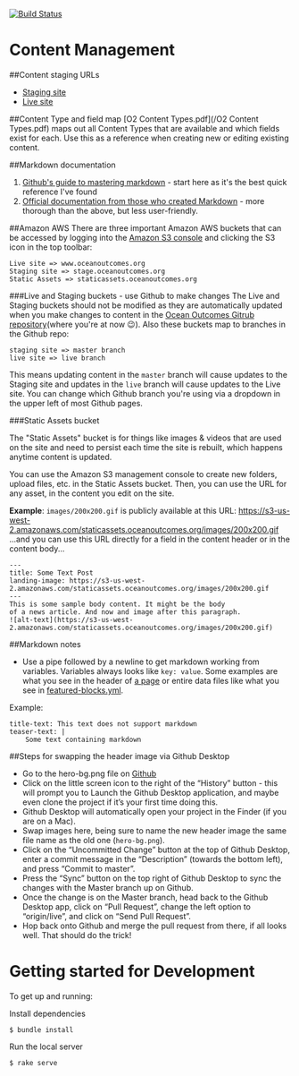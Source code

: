 [![Build Status](https://travis-ci.org/thinkshout/ocean-outcomes.svg)](https://travis-ci.org/thinkshout/ocean-outcomes)

# Content Management
##Content staging URLs
* [Staging site](http://stage.oceanoutcomes.org.s3-website-us-east-1.amazonaws.com/)
* [Live site](http://www.oceanoutcomes.org.s3-website-us-east-1.amazonaws.com/)

##Content Type and field map
[O2 Content Types.pdf](/O2 Content Types.pdf) maps out all Content Types that are available and which fields exist for each. Use this as a reference when creating new or editing existing content.

##Markdown documentation
1. [Github's guide to mastering markdown](https://guides.github.com/features/mastering-markdown/) - start here as it's the best quick reference I've found
2. [Official documentation from those who created Markdown](http://daringfireball.net/projects/markdown/syntax) - more thorough than the above, but less user-friendly.

##Amazon AWS
There are three important Amazon AWS buckets that can be accessed by logging into the [Amazon S3 console](https://console.aws.amazon.com/s3/home?region=us-west-2) and clicking the S3 icon in the top toolbar:
```
Live site => www.oceanoutcomes.org
Staging site => stage.oceanoutcomes.org
Static Assets => staticassets.oceanoutcomes.org
```
###Live and Staging buckets - use Github to make changes
The Live and Staging buckets should not be modified as they are automatically updated when you make changes to content in the [Ocean Outcomes Gitrub repository](https://github.com/thinkshout/ocean-outcomes)(where you're at now :wink:). Also these buckets map to branches in the Github repo:

```
staging site => master branch
live site => live branch
```

This means updating content in the  ```master``` branch will cause updates to the Staging site and updates in the ```live``` branch will cause updates to the Live site. You can change which Github branch you're using via a dropdown in the upper left of most Github pages.

###Static Assets bucket

The "Static Assets" bucket is for things like images & videos that are used on the site and need to persist each time the site is rebuilt, which happens anytime content is updated.

You can use the Amazon S3 management console to create new folders, upload files, etc. in the Static Assets bucket. Then, you can use the URL for any asset, in the content you edit on the site.

**Example**:
```images/200x200.gif``` is publicly available at this URL: https://s3-us-west-2.amazonaws.com/staticassets.oceanoutcomes.org/images/200x200.gif
...and you can use this URL directly for a field in the content header or in the content body...
```
---
title: Some Text Post
landing-image: https://s3-us-west-2.amazonaws.com/staticassets.oceanoutcomes.org/images/200x200.gif
---
This is some sample body content. It might be the body
of a news article. And now and image after this paragraph.
![alt-text](https://s3-us-west-2.amazonaws.com/staticassets.oceanoutcomes.org/images/200x200.gif)
```

##Markdown notes
* Use a pipe followed by a newline to get markdown working from variables. Variables always looks like ```key: value```. Some examples are what you see in the header of [a page](who-we-are/index.md) or entire data files like what you see in [featured-blocks.yml](_data/featured-blocks.yml).

Example:
```
title-text: This text does not support markdown
teaser-text: |
	Some text containing markdown
```

##Steps for swapping the header image via Github Desktop

* Go to the hero-bg.png file on [Github](https://github.com/thinkshout/ocean-outcomes/blob/master/assets/images/hero-bg.png)
* Click on the little screen icon to the right of the “History” button - this will prompt you to Launch the Github Desktop application, and maybe even clone the project if it’s your first time doing this.
* Github Desktop will automatically open your project in the Finder (if you are on a Mac).
* Swap images here, being sure to name the new header image the same file name as the old one (`hero-bg.png`).
* Click on the “Uncommitted Change” button at the top of Github Desktop, enter a commit message in the “Description” (towards the bottom left), and press “Commit to master”.
* Press the “Sync” button on the top right of Github Desktop to sync the changes with the Master branch up on Github.
* Once the change is on the Master branch, head back to the Github Desktop app, click on “Pull Request”, change the left option to “origin/live”, and click on “Send Pull Request”.
* Hop back onto Github and merge the pull request from there, if all looks well. That should do the trick!


# Getting started for Development
To get up and running:

Install dependencies

```shell
$ bundle install
```

Run the local server
```shell
$ rake serve
```
